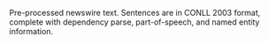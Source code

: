 Pre-processed newswire text. Sentences are in CONLL 2003 format, complete with dependency parse, part-of-speech, and named entity information.
